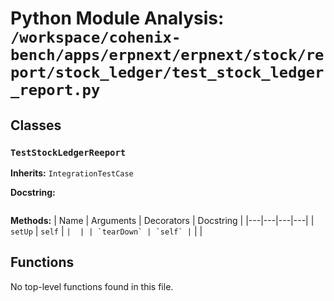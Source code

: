 # Python Module Analysis: `/workspace/cohenix-bench/apps/erpnext/erpnext/stock/report/stock_ledger/test_stock_ledger_report.py`

## Classes

### `TestStockLedgerReeport`
**Inherits:** `IntegrationTestCase`


**Docstring:**
```

```

**Methods:**
| Name | Arguments | Decorators | Docstring |
|---|---|---|---|
| `setUp` | `self` | `` |  |
| `tearDown` | `self` | `` |  |





## Functions

No top-level functions found in this file.
